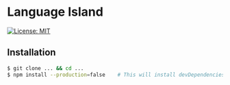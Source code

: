 # Language Island  

[![License: MIT](https://img.shields.io/badge/License-MIT-yellow.svg)](https://opensource.org/licenses/MIT)

## Installation

```bash
$ git clone ... && cd ...
$ npm install --production=false    # This will install devDependencies even if NODE_ENV is set to production
```

